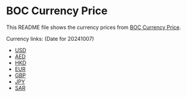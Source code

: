 # BOC Currency Price

This README file shows the currency prices from [BOC Currency Price](https://www.boc.cn/sourcedb/whpj/).

Currency links: (Date for 20241007)

- [USD](https://bocurrencyprice.techina.science/BOC_CURRENCY_PRICE/USD/20241007.json)
- [AED](https://bocurrencyprice.techina.science/BOC_CURRENCY_PRICE/AED/20241007.json)
- [HKD](https://bocurrencyprice.techina.science/BOC_CURRENCY_PRICE/HKD/20241007.json)
- [EUR](https://bocurrencyprice.techina.science/BOC_CURRENCY_PRICE/EUR/20241007.json)
- [GBP](https://bocurrencyprice.techina.science/BOC_CURRENCY_PRICE/GBP/20241007.json)
- [JPY](https://bocurrencyprice.techina.science/BOC_CURRENCY_PRICE/JPY/20241007.json)
- [SAR](https://bocurrencyprice.techina.science/BOC_CURRENCY_PRICE/SAR/20241007.json)
